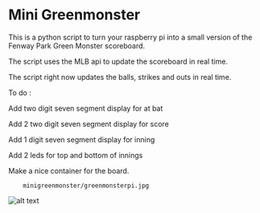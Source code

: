# Mini Greenmonster

This is a python script to turn your raspberry pi into a small version of the Fenway Park Green Monster scoreboard.

The script uses the MLB api to update the scoreboard in real time.

The script right now updates the balls, strikes and outs in real time.

To do :

Add two digit seven segment display for at bat

Add 2 two digit seven segment display for score

Add 1 digit seven segment display for inning

Add 2 leds for top and bottom of innings

Make a nice container for the board. 

        minigreenmonster/greenmonsterpi.jpg
      
![alt text](minigreenmonster/greenmonsterpi.jpg)
